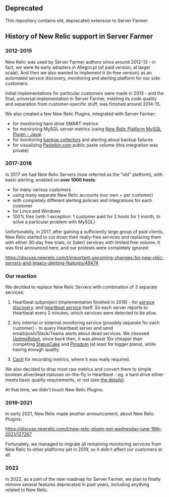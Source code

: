 ## Deprecated

This repository contains old, deprecated extension to Server Farmer.


## History of New Relic support in Server Farmer

### 2012-2015

New Relic was used by Server Farmer authors since around 2012-13 - in fact, we were its early adopters in Allegro.pl (of paid version, at larger scale). And then we also wanted to implement it (in free version) as an automated service discovery, monitoring and alerting platform for our side customers.

Initial implementations for particular customers were made in 2013 - and the final, universal implementation in Server Farmer, meeting its code quality and separation from customer-specific stuff, was finished around 2014-15.

We also created a few New Relic Plugins, integrated with Server Farmer:

- for monitoring hard drive SMART metrics
- for moniroring MySQL server metrics (using [New Relic Platform MySQL Plugin - Java](https://github.com/newrelic/newrelic_mysql_java_plugin))
- for monitoring [backup collectors](https://github.com/serverfarmer/sm-backup-collector) and alerting about backup failures
- for visualizing [Pastebin.com](https://pastebin.com/) public paste volume (this integration was private)

### 2017-2018

In 2017 we had New Relic Servers (now referred as the "old" platform), with basic alerting, enabled on **over 1000 hosts**:

- for many various customers
- using many separate New Relic accounts (our own + per customer)
- with completely different alerting policies and integrations for each customer
- for Linux and Windows
- 100% free (with 1 exception: 1 customer paid for 2 hosts for 1 month, to solve a particular problem with MySQL)

Unfortunately, in 2017, after gaining a sufficiently large group of paid clients, New Relic started to cut down their really-free services and replacing them with either 30-day free trials, or (later) services with limited free volume. It was first announced here, and our protests were completely ignored:

https://discuss.newrelic.com/t/important-upcoming-changes-for-new-relic-servers-and-legacy-alerting-features/49474

### Our reaction

We decided to replace New Relic Servers with combination of 3 separate services:

1. Heartbeat subproject (implementation finished in 2018) - for [service discovery](https://github.com/serverfarmer/heartbeat-linux), and [heartbeat service](https://github.com/serverfarmer/heartbeat-server) itself. So each server reports to Heartbeat every 2 minutes, which services were detected to be alive.

2. Any internal or external monitoring service (possibly separate for each customer) - to query Heartbeat server and send email/push/Slack/Teams alerts about dead services. We choosed [UptimeRobot](https://uptimerobot.com/), since back then, it was almost 10x cheaper than competing [StatusCake](https://www.statuscake.com/) and [Pingdom](https://www.pingdom.com/) (at least for bigger plans), while having enough quality.

3. [Cacti](https://www.cacti.net/) for recording metrics, where it was really required.

We also decided to drop most raw metrics and convert them to simple boolean alive/dead statuses on-the-fly in Heartbeat - eg. a hard drive either meets basic quality requirements, or not (see [the details](https://github.com/serverfarmer/heartbeat-linux#smart-monitoring-details)).

At that time, we didn't touch New Relic Plugins.

### 2019-2021

In early 2021, New Relic made another announcement, about New Relic Plugins:

https://discuss.newrelic.com/t/new-relic-plugin-eol-wednesday-june-16th-2021/127267

Fortunately, we managed to migrate all remaining monitoring services from New Relic to other platforms yet in 2019, so it didn't affect our customers at all.

### 2022

In 2022, as a part of the new roadmap for Server Farmer, we plan to finally remove several features deprecated in past years, including anything related to New Relic.
